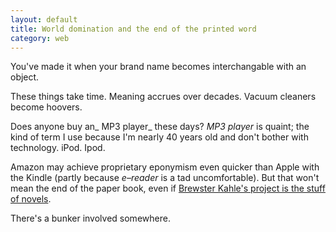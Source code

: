 ```yaml
---
layout: default
title: World domination and the end of the printed word
category: web
---
```


You've made it when your brand name becomes interchangable with an object.

These things take time. Meaning accrues over decades. Vacuum cleaners become hoovers.

Does anyone buy an_ MP3 player_ these days? _MP3 player_ is quaint; the kind of term I use because I'm nearly 40 years old and don't bother with technology. iPod. Ipod.

Amazon may achieve proprietary eponymism even quicker than Apple with the Kindle (partly because _e–reader_ is a tad uncomfortable). But that won't mean the end of the paper book, even if [Brewster Kahle's project is the stuff of novels](http://www.guardian.co.uk/books/2011/aug/01/internet-archive-books-brewster-kahle).

There's a bunker involved somewhere.
